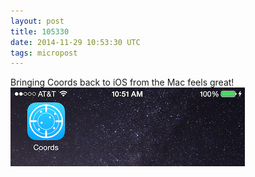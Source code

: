 ```yaml
---
layout: post
title: 105330
date: 2014-11-29 10:53:30 UTC
tags: micropost
---
```

Bringing Coords back to iOS from the Mac feels great!
![](/assets/IMG_0091.PNG)